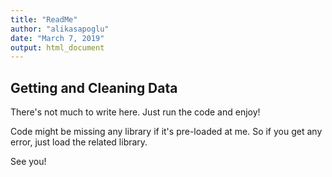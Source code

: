 ```yaml
---
title: "ReadMe"
author: "alikasapoglu"
date: "March 7, 2019"
output: html_document
---
```



## Getting and Cleaning Data

There's not much to write here. Just run the code and enjoy!

Code might be missing any library if it's pre-loaded at me. So if you get any error, just load the related library. 

See you!


